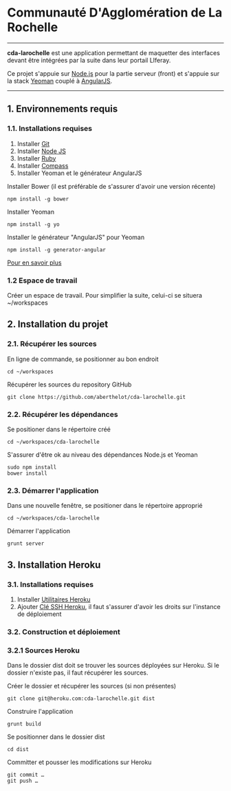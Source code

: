 
# Communauté D'Agglomération de La Rochelle

***

**cda-larochelle** est une application permettant de maquetter des interfaces devant être intégrées par la suite dans leur portail LIferay.

Ce projet s'appuie sur [Node.js](http://nodejs.org/) pour la partie serveur (front) et s'appuie sur la stack [Yeoman](http://yeoman.io/) couplé à [AngularJS](http://angularjs.org).

***

## 1. Environnements requis

### 1.1. Installations requises

1. Installer [Git](http://git-scm.com/)
2. Installer [Node JS](http://nodejs.org/)
3. Installer [Ruby](http://www.ruby-lang.org/fr/)
4. Installer [Compass](http://compass-style.org/install/)
5. Installer Yeoman et le générateur AngularJS

Installer Bower (il est préférable de s'assurer d'avoir une version récente)

	npm install -g bower

Installer Yeoman

	npm install -g yo
	
Installer le générateur "AngularJS" pour Yeoman 

	npm install -g generator-angular

[Pour en savoir plus](http://yeoman.io/)


### 1.2 Espace de travail

Créer un espace de travail. Pour simplifier la suite, celui-ci se situera ~/workspaces

## 2. Installation du projet

### 2.1. Récupérer les sources

En ligne de commande, se positionner au bon endroit

	cd ~/workspaces
	
Récupérer les sources du repository GitHub

	git clone https://github.com/aberthelot/cda-larochelle.git

### 2.2. Récupérer les dépendances

Se positioner dans le répertoire créé

	cd ~/workspaces/cda-larochelle

S'assurer d'être ok au niveau des dépendances Node.js et Yeoman

	sudo npm install
	bower install

### 2.3. Démarrer l'application

Dans une nouvelle fenêtre, se positioner dans le répertoire approprié

	cd ~/workspaces/cda-larochelle
	
Démarrer l'application

	grunt server


## 3. Installation Heroku

### 3.1. Installations requises

1. Installer [Utilitaires Heroku](https://toolbelt.heroku.com/)
2. Ajouter [Clé SSH Heroku](https://devcenter.heroku.com/articles/keys), il faut s'assurer d'avoir les droits sur l'instance de déploiement

### 3.2. Construction et déploiement

### 3.2.1 Sources Heroku

Dans le dossier dist doit se trouver les sources déployées sur Heroku. Si le dossier n'existe pas, il faut récupérer les sources.

Créer le dossier et récupérer les sources (si non présentes)
	
	git clone git@heroku.com:cda-larochelle.git dist

Construire l'application

	grunt build

Se positionner dans le dossier dist

	cd dist

Committer et pousser les modifications sur Heroku

	git commit …
	git push …